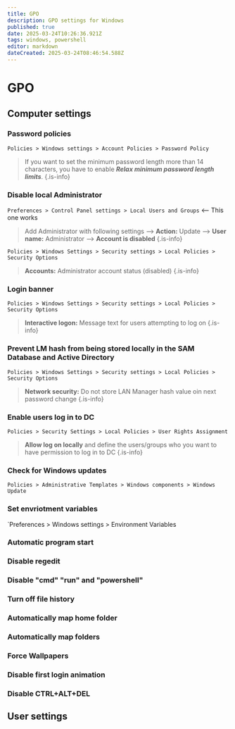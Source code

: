 ```yaml
---
title: GPO
description: GPO settings for Windows
published: true
date: 2025-03-24T10:26:36.921Z
tags: windows, powershell
editor: markdown
dateCreated: 2025-03-24T08:46:54.588Z
---
```


# GPO
## Computer settings

### Password policies
`Policies > Windows settings > Account Policies > Password Policy`

> If you want to set the minimum password length more than 14 characters, you have to enable ***Relax minimum password length limits***.
{.is-info}


### Disable local Administrator
`Preferences > Control Panel settings > Local Users and Groups` <-- This one works

> Add Administrator with following settings
> --> **Action:** Update
> --> **User name:** Administrator
> --> **Account is disabled**
{.is-info}

`Policies > Windows Settings > Security settings > Local Policies > Security Options`

> **Accounts:** Administrator account status (disabled)
{.is-info}


### Login banner
`Policies > Windows Settings > Security settings > Local Policies > Security Options`
 
> **Interactive logon:** Message text for users attempting to log on
{.is-info}

### Prevent LM hash from being stored locally in the SAM Database and Active Directory
`Policies > Windows Settings > Security settings > Local Policies > Security Options`

> **Network security:** Do not store LAN Manager hash value oin next password change
{.is-info}

### Enable users log in to DC
`Policies > Security Settings > Local Policies > User Rights Assignment`

> **Allow log on locally** and define the users/groups who you want to have permission to log in to DC
{.is-info}

### Check for Windows updates
`Policies > Administrative Templates > Windows components > Windows Update`


### Set envriotment variables
`Preferences > Windows settings > Environment Variables





### Automatic program start

### Disable regedit

### Disable "cmd" "run" and "powershell"

### Turn off file history

### Automatically map home folder

### Automatically map folders

### Force Wallpapers

### Disable first login animation

### Disable CTRL+ALT+DEL



## User settings


